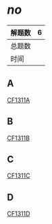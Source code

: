#  *no*


|解题数|  6  |
|--|--|
|总题数|     |
|时间|       |


## A
[CF1311A](../cf/CF1311A.md)

## B
[CF1311B](../cf/CF1311B.md)

## C
[CF1311C](../cf/CF1311C.md)

## D
[CF1311D](../cf/CF1311D.md)
